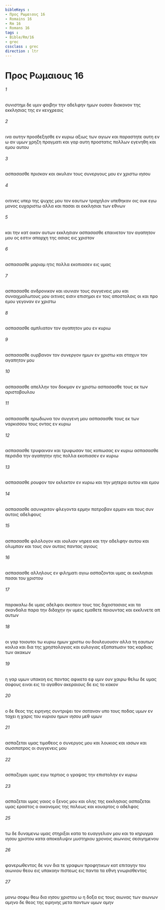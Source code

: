 ```yaml
---
bibleKeys : 
- Προς Ρωμαιους 16
- Romains 16
- Rm 16
- Romans 16
tags : 
- Bible/Rm/16
- grec
cssclass : grec
direction : ltr
---
```


# Προς Ρωμαιους 16

###### 1
συνιστημι δε υμιν φοιβην την αδελφην ημων ουσαν διακονον της εκκλησιας της εν κενχρεαις
###### 2
ινα αυτην προσδεξησθε εν κυριω αξιως των αγιων και παραστητε αυτη εν ω αν υμων χρηζη πραγματι και γαρ αυτη προστατις πολλων εγενηθη και εμου αυτου
###### 3
ασπασασθε πρισκαν και ακυλαν τους συνεργους μου εν χριστω ιησου
###### 4
οιτινες υπερ της ψυχης μου τον εαυτων τραχηλον υπεθηκαν οις ουκ εγω μονος ευχαριστω αλλα και πασαι αι εκκλησιαι των εθνων
###### 5
και την κατ οικον αυτων εκκλησιαν ασπασασθε επαινετον τον αγαπητον μου ος εστιν απαρχη της ασιας εις χριστον
###### 6
ασπασασθε μαριαμ ητις πολλα εκοπιασεν εις υμας
###### 7
ασπασασθε ανδρονικον και ιουνιαν τους συγγενεις μου και συναιχμαλωτους μου οιτινες εισιν επισημοι εν τοις αποστολοις οι και προ εμου γεγοναν εν χριστω
###### 8
ασπασασθε αμπλιατον τον αγαπητον μου εν κυριω
###### 9
ασπασασθε ουρβανον τον συνεργον ημων εν χριστω και σταχυν τον αγαπητον μου
###### 10
ασπασασθε απελλην τον δοκιμον εν χριστω ασπασασθε τους εκ των αριστοβουλου
###### 11
ασπασασθε ηρωδιωνα τον συγγενη μου ασπασασθε τους εκ των ναρκισσου τους οντας εν κυριω
###### 12
ασπασασθε τρυφαιναν και τρυφωσαν τας κοπιωσας εν κυριω ασπασασθε περσιδα την αγαπητην ητις πολλα εκοπιασεν εν κυριω
###### 13
ασπασασθε ρουφον τον εκλεκτον εν κυριω και την μητερα αυτου και εμου
###### 14
ασπασασθε ασυνκριτον φλεγοντα ερμην πατροβαν ερμαν και τους συν αυτοις αδελφους
###### 15
ασπασασθε φιλολογον και ιουλιαν νηρεα και την αδελφην αυτου και ολυμπαν και τους συν αυτοις παντας αγιους
###### 16
ασπασασθε αλληλους εν φιληματι αγιω ασπαζονται υμας αι εκκλησιαι πασαι του χριστου
###### 17
παρακαλω δε υμας αδελφοι σκοπειν τους τας διχοστασιας και τα σκανδαλα παρα την διδαχην ην υμεις εμαθετε ποιουντας και εκκλινετε απ αυτων
###### 18
οι γαρ τοιουτοι τω κυριω ημων χριστω ου δουλευουσιν αλλα τη εαυτων κοιλια και δια της χρηστολογιας και ευλογιας εξαπατωσιν τας καρδιας των ακακων
###### 19
η γαρ υμων υπακοη εις παντας αφικετο εφ υμιν ουν χαιρω θελω δε υμας σοφους ειναι εις το αγαθον ακεραιους δε εις το κακον
###### 20
ο δε θεος της ειρηνης συντριψει τον σαταναν υπο τους ποδας υμων εν ταχει η χαρις του κυριου ημων ιησου μεθ υμων
###### 21
ασπαζεται υμας τιμοθεος ο συνεργος μου και λουκιος και ιασων και σωσιπατρος οι συγγενεις μου
###### 22
ασπαζομαι υμας εγω τερτιος ο γραψας την επιστολην εν κυριω
###### 23
ασπαζεται υμας γαιος ο ξενος μου και ολης της εκκλησιας ασπαζεται υμας εραστος ο οικονομος της πολεως και κουαρτος ο αδελφος
###### 25
τω δε δυναμενω υμας στηριξαι κατα το ευαγγελιον μου και το κηρυγμα ιησου χριστου κατα αποκαλυψιν μυστηριου χρονοις αιωνιοις σεσιγημενου
###### 26
φανερωθεντος δε νυν δια τε γραφων προφητικων κατ επιταγην του αιωνιου θεου εις υπακοην πιστεως εις παντα τα εθνη γνωρισθεντος
###### 27
μονω σοφω θεω δια ιησου χριστου ω η δοξα εις τους αιωνας των αιωνων αμηνο δε θεος της ειρηνης μετα παντων υμων αμην
